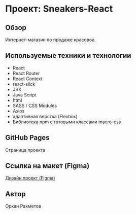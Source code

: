 # Проект: Sneakers-React

## Обзор
Интернет-магазин по продаже красовок.

## Используемые техники и технологии
- React
- React Router
- React Context
- react-slick
- JSX
- Java Script
- html
- SASS / CSS Modules
- Axios
- адаптивная верстка (Flexbox)
- Библиотека npm с готовыми классами macro-css 

## GitHub Pages
<a>Страница проекта</a>

## Ссылка на макет (Figma)
<a href="https://www.figma.com/file/fw0toTyXMwM1y4WIe0YFrJ/React-Projects?node-id=0%3A1">Дизайн проект (Figma)</a>

## Автор
Орхан Рахметов

